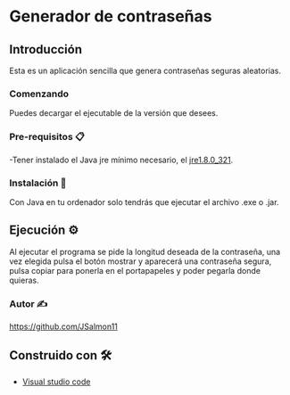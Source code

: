 # Generador de contraseñas

## Introducción

Esta es un aplicación sencilla que genera contraseñas seguras aleatorias.

### Comenzando

Puedes decargar el ejecutable de la versión que desees.

### Pre-requisitos 📋

-Tener instalado el Java jre mínimo necesario, el [jre1.8.0_321](https://www.java.com/es/download/ie_manual.jsp).

### Instalación 🔧

Con Java en tu ordenador solo tendrás que ejecutar el archivo .exe o .jar.

## Ejecución ⚙️

Al ejecutar el programa se pide la longitud deseada de la contraseña, una vez elegida pulsa el botón mostrar y aparecerá una contraseña segura, pulsa copiar para ponerla en el portapapeles y poder pegarla donde quieras.

### Autor ✍️
https://github.com/JSalmon11

## Construido con 🛠️

* [Visual studio code](https://code.visualstudio.com/downloadl)
